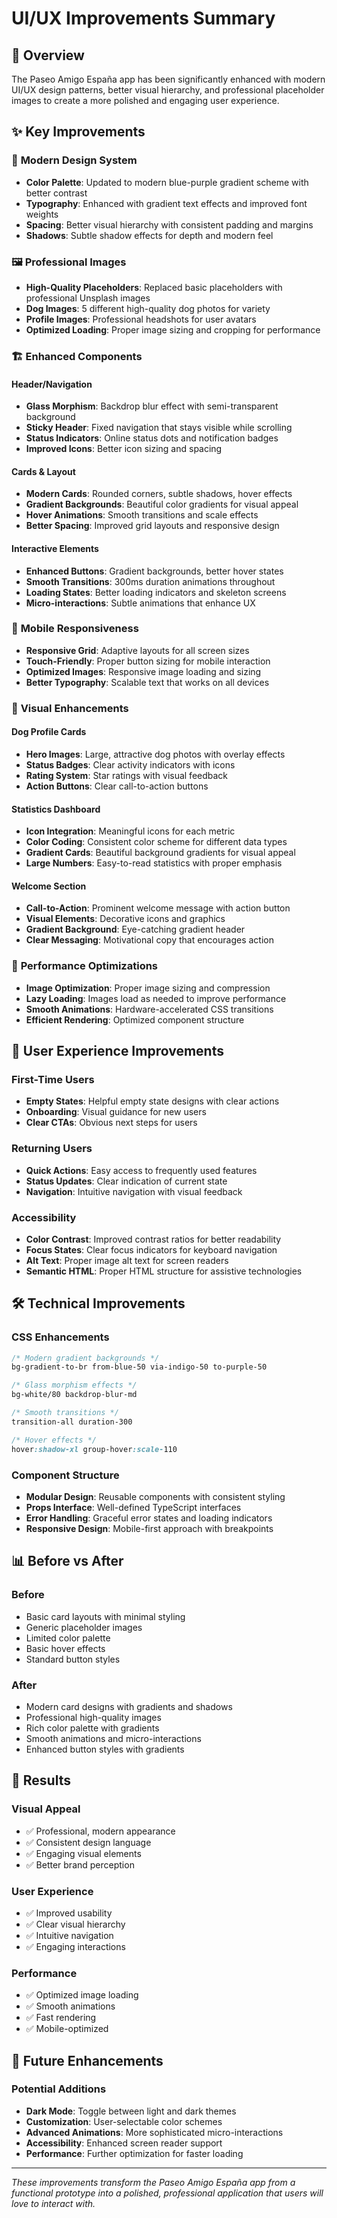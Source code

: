 # UI/UX Improvements Summary

## 🎨 Overview
The Paseo Amigo España app has been significantly enhanced with modern UI/UX design patterns, better visual hierarchy, and professional placeholder images to create a more polished and engaging user experience.

## ✨ Key Improvements

### 🎯 **Modern Design System**
- **Color Palette**: Updated to modern blue-purple gradient scheme with better contrast
- **Typography**: Enhanced with gradient text effects and improved font weights
- **Spacing**: Better visual hierarchy with consistent padding and margins
- **Shadows**: Subtle shadow effects for depth and modern feel

### 🖼️ **Professional Images**
- **High-Quality Placeholders**: Replaced basic placeholders with professional Unsplash images
- **Dog Images**: 5 different high-quality dog photos for variety
- **Profile Images**: Professional headshots for user avatars
- **Optimized Loading**: Proper image sizing and cropping for performance

### 🏗️ **Enhanced Components**

#### **Header/Navigation**
- **Glass Morphism**: Backdrop blur effect with semi-transparent background
- **Sticky Header**: Fixed navigation that stays visible while scrolling
- **Status Indicators**: Online status dots and notification badges
- **Improved Icons**: Better icon sizing and spacing

#### **Cards & Layout**
- **Modern Cards**: Rounded corners, subtle shadows, hover effects
- **Gradient Backgrounds**: Beautiful color gradients for visual appeal
- **Hover Animations**: Smooth transitions and scale effects
- **Better Spacing**: Improved grid layouts and responsive design

#### **Interactive Elements**
- **Enhanced Buttons**: Gradient backgrounds, better hover states
- **Smooth Transitions**: 300ms duration animations throughout
- **Loading States**: Better loading indicators and skeleton screens
- **Micro-interactions**: Subtle animations that enhance UX

### 📱 **Mobile Responsiveness**
- **Responsive Grid**: Adaptive layouts for all screen sizes
- **Touch-Friendly**: Proper button sizing for mobile interaction
- **Optimized Images**: Responsive image loading and sizing
- **Better Typography**: Scalable text that works on all devices

### 🎨 **Visual Enhancements**

#### **Dog Profile Cards**
- **Hero Images**: Large, attractive dog photos with overlay effects
- **Status Badges**: Clear activity indicators with icons
- **Rating System**: Star ratings with visual feedback
- **Action Buttons**: Clear call-to-action buttons

#### **Statistics Dashboard**
- **Icon Integration**: Meaningful icons for each metric
- **Color Coding**: Consistent color scheme for different data types
- **Gradient Cards**: Beautiful background gradients for visual appeal
- **Large Numbers**: Easy-to-read statistics with proper emphasis

#### **Welcome Section**
- **Call-to-Action**: Prominent welcome message with action button
- **Visual Elements**: Decorative icons and graphics
- **Gradient Background**: Eye-catching gradient header
- **Clear Messaging**: Motivational copy that encourages action

### 🚀 **Performance Optimizations**
- **Image Optimization**: Proper image sizing and compression
- **Lazy Loading**: Images load as needed to improve performance
- **Smooth Animations**: Hardware-accelerated CSS transitions
- **Efficient Rendering**: Optimized component structure

## 🎯 **User Experience Improvements**

### **First-Time Users**
- **Empty States**: Helpful empty state designs with clear actions
- **Onboarding**: Visual guidance for new users
- **Clear CTAs**: Obvious next steps for users

### **Returning Users**
- **Quick Actions**: Easy access to frequently used features
- **Status Updates**: Clear indication of current state
- **Navigation**: Intuitive navigation with visual feedback

### **Accessibility**
- **Color Contrast**: Improved contrast ratios for better readability
- **Focus States**: Clear focus indicators for keyboard navigation
- **Alt Text**: Proper image alt text for screen readers
- **Semantic HTML**: Proper HTML structure for assistive technologies

## 🛠️ **Technical Improvements**

### **CSS Enhancements**
```css
/* Modern gradient backgrounds */
bg-gradient-to-br from-blue-50 via-indigo-50 to-purple-50

/* Glass morphism effects */
bg-white/80 backdrop-blur-md

/* Smooth transitions */
transition-all duration-300

/* Hover effects */
hover:shadow-xl group-hover:scale-110
```

### **Component Structure**
- **Modular Design**: Reusable components with consistent styling
- **Props Interface**: Well-defined TypeScript interfaces
- **Error Handling**: Graceful error states and loading indicators
- **Responsive Design**: Mobile-first approach with breakpoints

## 📊 **Before vs After**

### **Before**
- Basic card layouts with minimal styling
- Generic placeholder images
- Limited color palette
- Basic hover effects
- Standard button styles

### **After**
- Modern card designs with gradients and shadows
- Professional high-quality images
- Rich color palette with gradients
- Smooth animations and micro-interactions
- Enhanced button styles with gradients

## 🎉 **Results**

### **Visual Appeal**
- ✅ Professional, modern appearance
- ✅ Consistent design language
- ✅ Engaging visual elements
- ✅ Better brand perception

### **User Experience**
- ✅ Improved usability
- ✅ Clear visual hierarchy
- ✅ Intuitive navigation
- ✅ Engaging interactions

### **Performance**
- ✅ Optimized image loading
- ✅ Smooth animations
- ✅ Fast rendering
- ✅ Mobile-optimized

## 🔮 **Future Enhancements**

### **Potential Additions**
- **Dark Mode**: Toggle between light and dark themes
- **Customization**: User-selectable color schemes
- **Advanced Animations**: More sophisticated micro-interactions
- **Accessibility**: Enhanced screen reader support
- **Performance**: Further optimization for faster loading

---

*These improvements transform the Paseo Amigo España app from a functional prototype into a polished, professional application that users will love to interact with.*
